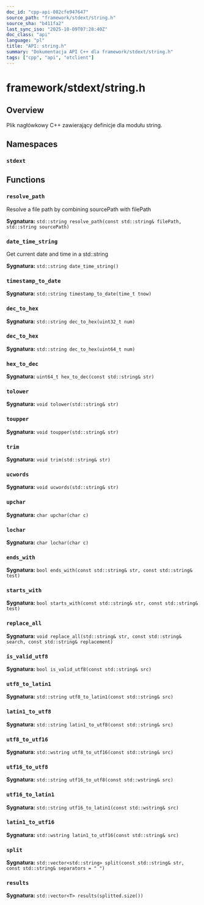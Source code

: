 ```yaml
---
doc_id: "cpp-api-082cfe947647"
source_path: "framework/stdext/string.h"
source_sha: "b411fa2"
last_sync_iso: "2025-10-09T07:28:40Z"
doc_class: "api"
language: "pl"
title: "API: string.h"
summary: "Dokumentacja API C++ dla framework/stdext/string.h"
tags: ["cpp", "api", "otclient"]
---
```


# framework/stdext/string.h

## Overview

Plik nagłówkowy C++ zawierający definicje dla modułu string.

## Namespaces

### `stdext`

## Functions

### `resolve_path`

Resolve a file path by combining sourcePath with filePath

**Sygnatura:** `std::string resolve_path(const std::string& filePath, std::string sourcePath)`

### `date_time_string`

Get current date and time in a std::string

**Sygnatura:** `std::string date_time_string()`

### `timestamp_to_date`

**Sygnatura:** `std::string timestamp_to_date(time_t tnow)`

### `dec_to_hex`

**Sygnatura:** `std::string dec_to_hex(uint32_t num)`

### `dec_to_hex`

**Sygnatura:** `std::string dec_to_hex(uint64_t num)`

### `hex_to_dec`

**Sygnatura:** `uint64_t hex_to_dec(const std::string& str)`

### `tolower`

**Sygnatura:** `void tolower(std::string& str)`

### `toupper`

**Sygnatura:** `void toupper(std::string& str)`

### `trim`

**Sygnatura:** `void trim(std::string& str)`

### `ucwords`

**Sygnatura:** `void ucwords(std::string& str)`

### `upchar`

**Sygnatura:** `char upchar(char c)`

### `lochar`

**Sygnatura:** `char lochar(char c)`

### `ends_with`

**Sygnatura:** `bool ends_with(const std::string& str, const std::string& test)`

### `starts_with`

**Sygnatura:** `bool starts_with(const std::string& str, const std::string& test)`

### `replace_all`

**Sygnatura:** `void replace_all(std::string& str, const std::string& search, const std::string& replacement)`

### `is_valid_utf8`

**Sygnatura:** `bool is_valid_utf8(const std::string& src)`

### `utf8_to_latin1`

**Sygnatura:** `std::string utf8_to_latin1(const std::string& src)`

### `latin1_to_utf8`

**Sygnatura:** `std::string latin1_to_utf8(const std::string& src)`

### `utf8_to_utf16`

**Sygnatura:** `std::wstring utf8_to_utf16(const std::string& src)`

### `utf16_to_utf8`

**Sygnatura:** `std::string utf16_to_utf8(const std::wstring& src)`

### `utf16_to_latin1`

**Sygnatura:** `std::string utf16_to_latin1(const std::wstring& src)`

### `latin1_to_utf16`

**Sygnatura:** `std::wstring latin1_to_utf16(const std::string& src)`

### `split`

**Sygnatura:** `std::vector<std::string> split(const std::string& str, const std::string& separators = " ")`

### `results`

**Sygnatura:** `std::vector<T> results(splitted.size())`

